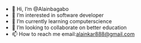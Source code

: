 - 👋 Hi, I’m @Alainbagabo
- 👀 I’m interested in software developer
- 🌱 I’m currently learning computerscience
- 💞️ I’m looking to collaborate on better education
- 📫 How to reach me email:alainkar888@gmail.com

<!---
Alainbagabo/Alainbagabo is a ✨ special ✨ repository because its `README.md` (this file) appears on your GitHub profile.
You can click the Preview link to take a look at your changes.
--->

